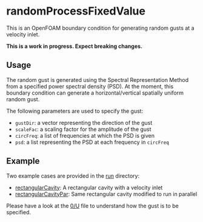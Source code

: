 # randomProcessFixedValue

This is an OpenFOAM boundary condition for generating random gusts at a
velocity inlet.

**This is a work in progress. Expect breaking changes.**

## Usage

The random gust is generated using the Spectral Representation Method from a
specified power spectral density (PSD). At the moment, this boundary condition
can generate a horizontal/vertical spatially uniform random gust.

The following parameters are used to specify the gust:

- `gustDir`: a vector representing the direction of the gust
- `scaleFac`: a scaling factor for the amplitude of the gust
- `circFreq`: a list of frequencies at which the PSD is given
- `psd`: a list representing the PSD at each frequency in `circFreq`

## Example

Two example cases are provided in the [run](run/) directory:

- [rectangularCavity](run/rectangularCavity/): A rectangular cavity with a
  velocity inlet
- [rectangularCavityPar](run/rectangularCavityPar): Same rectangular cavity
  modified to run in parallel

Please have a look at the [0/U](run/rectangularCavityPar/0/U) file to
understand how the gust is to be specified.
